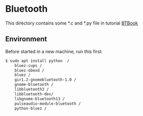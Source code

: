 # Bluetooth

This directory contains some \*.c and \*.py file in tutorial [BTBook](http://people.csail.mit.edu/albert/bluez-intro/index.html)

## Environment
Before started in a new machine, run this first:
```sh
$ sudo apt install python  /
    bluez-cups /
    bluez-obexd /
    bluez /
    gir1.2-gnomebluetooth-1.0 /
    gnome-bluetooth /
    libbluetooth3 /
    libbluetooth-dev/
    libgnome-bluetooth13 /
    pulseaudio-module-bluetooth /
    python-bluez /
```
